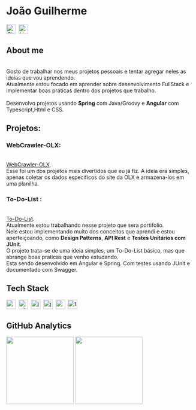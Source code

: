 # João Guilherme
<a href="https://www.github.com/joaocanuto" target="_blank"><img src="https://img.shields.io/badge/GitHub-100000?style=flat&logo=github&logoColor=white" alt="GitHub Badge" height="25"></a>&nbsp;
<a href="https://www.linkedin.com/in/joaogacanuto" target="_blank"><img src="https://img.shields.io/badge/LinkedIn-0077B5?style=flat&logo=linkedin&logoColor=white" alt="LinkedIn Badge" height="25"></a>&nbsp;

## About me
<br>Gosto de trabalhar nos meus projetos pessoais e tentar agregar neles as ideias que vou aprendendo. 
<br>Atualmente estou focado em aprender sobre desenvolvimento FullStack e implementar boas práticas dentro dos projetos que trabalho.  
<br>Desenvolvo projetos usando **Spring** com Java/Groovy e **Angular** com Typescript,Html e CSS. 

## Projetos:

### WebCrawler-OLX:
<br> [WebCrawler-OLX](https://github.com/joaocanuto/WebCrawler-Projects).
<br>Esse foi um dos projetos mais divertidos que eu já fiz. A ideia era simples, apenas coletar os dados especificos do site da OLX e armazena-los em uma planilha.

### To-Do-List :
<br>[To-Do-List](https://github.com/joaocanuto/To-Do-List).
<br>Atualmente estou trabalhando nesse projeto que sera portifolio.
<br>Nele estou implementando muito dos conceitos que aprendi e estou aperfeiçoando, como **Design Patterns**, **API Rest** e **Testes Unitários com JUnit**.
<br>O projeto trata-se de uma ideia simples, um To-Do-List básico, mas que abrange boas praticas que venho estudando.
<br>Esta sendo desenvolvido em Angular e Spring. Com testes usando JUnit e documentado com Swagger.

## Tech Stack
<img src="https://img.shields.io/badge/C++-05122A?style=flat&logo=c%2B%2B&" alt="c++ Badge" height="25">&nbsp;
<img src="https://img.shields.io/badge/Git-05122A?style=flat&logo=git" alt="git Badge" height="25">&nbsp;
<img src="https://img.shields.io/badge/Java-05122A?style=flat&logo=java" alt="java Badge" height="25">&nbsp;
<img src="https://img.shields.io/badge/Javascript-05122A?style=flat&logo=javascript" alt="javascript Badge" height="25">&nbsp;
<img src="https://img.shields.io/badge/Postgresql-05122A?style=flat&logo=postgresql" alt="postgresql Badge" height="25">&nbsp;
<img src="https://img.shields.io/badge/Typescript-05122A?style=flat&logo=typescript" alt="typescript Badge" height="25">&nbsp;

## GitHub Analytics
<div>
<img height="180em" src="https://github-readme-stats.vercel.app/api?username=joaocanuto&theme=radical&show_icons=true&count_private=true">
<img height="180em" src="https://github-readme-stats.vercel.app/api/top-langs/?username=joaocanuto&theme=radical&layout=compact&langs_count=5">
</div>
